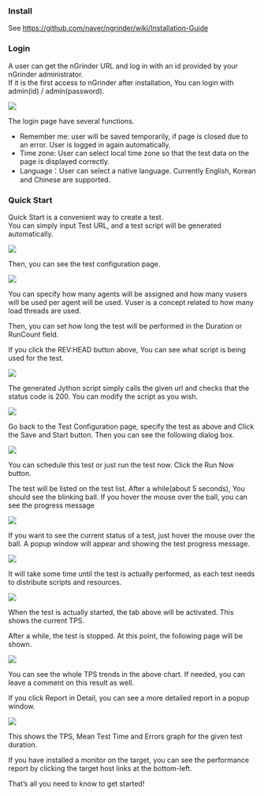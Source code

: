 ### Install
See https://github.com/naver/ngrinder/wiki/Installation-Guide

### Login
A user can get the nGrinder URL and log in with an id provided by your nGrinder administrator.  
If it is the first access to nGrinder after installation, You can login with admin(id) / admin(password).

![](assets/Quick-Start-73ef6.png)

The login page have several functions.

- Remember me: user will be saved temporarily, if page is closed due to an error. User is logged in again automatically.
- Time zone: User can select local time zone so that the test data on the page is displayed correctly.
- Language：User can select a native language. Currently English, Korean and Chinese are supported.

### Quick Start
Quick Start is a convenient way to create a test.  
You can simply input Test URL, and a test script will be generated automatically.

![](assets/Quick-Start-82c8f.png)

Then, you can see the test configuration page.

![](assets/Quick-Start-a2637.png)

You can specify how many agents will be assigned and how many vusers will be used per agent will be used. Vuser is a concept related to how many load threads are used.

Then, you can set how long the test will be performed in the Duration or RunCount field.

If you click the REV:HEAD button above, You can see what script is being used for the test.

![](assets/Quick-Start-2c2ba.png)

The generated Jython script simply calls the given url and checks that the status code is 200. You can modify the script as you wish.

![](assets/Quick-Start-85a0f.png)

Go back to the Test Configuration page, specify the test as above and Click the Save and Start button. Then you can see the following dialog box.

![](assets/Quick-Start-315ab.png)

You can schedule this test or just run the test now. Click the Run Now button.

The test will be listed on the test list. After a while(about 5 seconds), You should see the blinking ball. If you hover the mouse over the ball, you can see the progress message

![](assets/Quick-Start-70bdc.png)

If you want to see the current status of a test, just hover the mouse over the ball. A popup window will appear and showing the test progress message.

![](assets/Quick-Start-b4200.png)

It will take some time until the test is actually performed, as each test needs to distribute scripts and resources.

![](assets/Quick-Start-07271.png)

When the test is actually started, the tab above will be activated. This shows the current TPS.

After a while, the test is stopped. At this point, the following page will be shown.

![](assets/Quick-Start-7924a.png)

You can see the whole TPS trends in the above chart. If needed, you can leave a comment on this result as well.

If you click Report in Detail, you can see a more detailed report in a popup window.

![](assets/Quick-Start-c6f58.png)

This shows the TPS, Mean Test Time and Errors graph for the given test duration.

If you have installed a monitor on the target, you can see the performance report by clicking the target host links at the bottom-left.

That’s all you need to know to get started!
